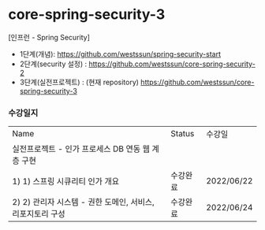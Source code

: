 # core-spring-security-3
[인프런 - Spring Security]
- 1단계(개념): https://github.com/westssun/spring-security-start
- 2단계(security 설정) : https://github.com/westssun/core-spring-security-2 
- 3단계(실전프로젝트) : (현재 repository) https://github.com/westssun/core-spring-security-3


### 수강일지
| | | |
|-|-|-|
|Name|Status|수강일|
|실전프로젝트 - 인가 프로세스 DB 연동 웹 계층 구현| | |
|1) 1) 스프링 시큐리티 인가 개요|수강완료|2022/06/22|
|2) 2) 관리자 시스템 - 권한 도메인, 서비스, 리포지토리 구성|수강완료|2022/06/24|
